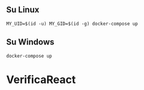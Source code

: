 ## Su Linux
`MY_UID=$(id -u) MY_GID=$(id -g) docker-compose up`

## Su Windows
`docker-compose up`
# VerificaReact
